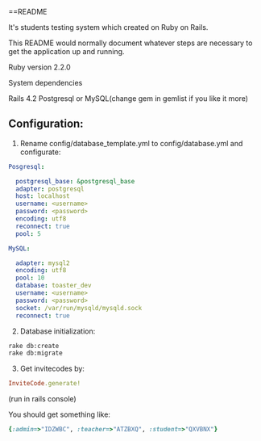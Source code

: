 ==README

It's students testing system which created on Ruby on Rails.

This README would normally document whatever steps are necessary to get the application up and running.

Ruby version 2.2.0

System dependencies

Rails 4.2
Postgresql or MySQL(change gem in gemlist if you like it more)

## Configuration:

1. Rename config/database_template.yml to config/database.yml and configurate:

```yaml
Posgresql:

  postgresql_base: &postgresql_base
  adapter: postgresql
  host: localhost
  username: <username>
  password: <password>
  encoding: utf8
  reconnect: true
  pool: 5

MySQL:

  adapter: mysql2
  encoding: utf8
  pool: 10
  database: toaster_dev
  username: <username>
  password: <password>
  socket: /var/run/mysqld/mysqld.sock
  reconnect: true
```

2. Database initialization:

```Bash
rake db:create
rake db:migrate
```

3. Get invitecodes by:
```Ruby
InviteCode.generate!
```
(run in rails console)

You should get something like:
```Ruby
{:admin=>"IDZWBC", :teacher=>"ATZBXQ", :student=>"QXVBNX"}
```
